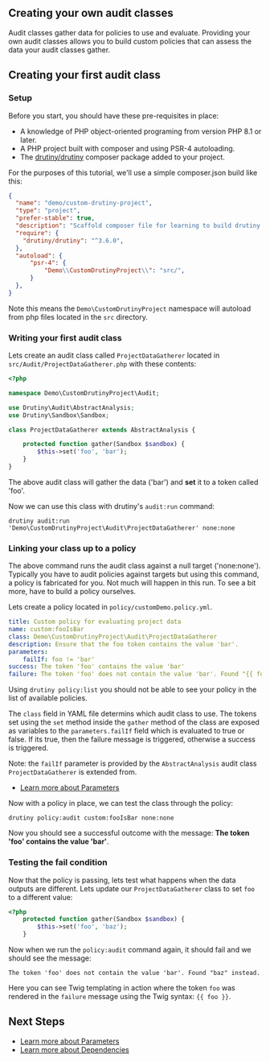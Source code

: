 ## Creating your own audit classes

Audit classes gather data for policies to use and evaluate.
Providing your own audit classes allows you to build custom policies that can assess the data
your audit classes gather.

## Creating your first audit class
### Setup
Before you start, you should have these pre-requisites in place:

* A knowledge of PHP object-oriented programing from version PHP 8.1 or later.
* A PHP project built with composer and using PSR-4 autoloading.
* The [drutiny/drutiny](https://packagist.org/packages/drutiny/drutiny) composer package added to your project.

For the purposes of this tutorial, we'll use a simple composer.json build like this:

```json
{
  "name": "demo/custom-drutiny-project",
  "type": "project",
  "prefer-stable": true,
  "description": "Scaffold composer file for learning to build drutiny audit classes.",
  "require": {
    "drutiny/drutiny": "^3.6.0",
  },
  "autoload": {
      "psr-4": {
          "Demo\\CustomDrutinyProject\\": "src/",
      }
  },
}
```
Note this means the `Demo\CustomDrutinyProject` namespace will autoload from php files located in  the `src` directory.

### Writing your first audit class

Lets create an audit class called `ProjectDataGatherer` located in `src/Audit/ProjectDataGatherer.php` with these contents:

```php
<?php

namespace Demo\CustomDrutinyProject\Audit;

use Drutiny\Audit\AbstractAnalysis;
use Drutiny\Sandbox\Sandbox;

class ProjectDataGatherer extends AbstractAnalysis {

    protected function gather(Sandbox $sandbox) {
        $this->set('foo', 'bar');
    }
}
```

The above audit class will gather the data ('bar') and **set** it to a token called 'foo'.

Now we can use this class with drutiny's `audit:run` command:

```
drutiny audit:run 'Demo\CustomDrutinyProject\Audit\ProjectDataGatherer' none:none
```

### Linking your class up to a policy
The above command runs the audit class against a null target ('none:none'). Typically you have to audit policies against targets
but using this command, a policy is fabricated for you. Not much will happen in this run. To see a bit more, have to build a policy
ourselves.

Lets create a policy located in `policy/customDemo.policy.yml`.

```yaml
title: Custom policy for evaluating project data
name: custom:fooIsBar
class: Demo\CustomDrutinyProject\Audit\ProjectDataGatherer
description: Ensure that the foo token contains the value 'bar'.
parameters:
    failIf: foo != 'bar'
success: The token 'foo' contains the value 'bar'
failure: The token 'foo' does not contain the value 'bar'. Found "{{ foo }}" instead.
```

Using `drutiny policy:list` you should not be able to see your policy in the list of available policies.

The `class` field in YAML file determins which audit class to use. 
The tokens set using the `set` method inside the `gather` method of the class are exposed as variables
to the `parameters.failIf` field which is evaluated to true or false. If its true, then the failure 
message is triggered, otherwise a success is triggered.

Note: the `failIf` parameter is provided by the `AbstractAnalysis` audit class `ProjectDataGatherer` 
is extended from.

* [Learn more about Parameters](Parameters.md)

Now with a policy in place, we can test the class through the policy:

```
drutiny policy:audit custom:fooIsBar none:none
```

Now you should see a successful outcome with the message: **The token 'foo' contains the value 'bar'**.

### Testing the fail condition
Now that the policy is passing, lets test what happens when the data outputs are different. 
Lets update our `ProjectDataGatherer` class to set `foo` to a different value:

```php
<?php
    protected function gather(Sandbox $sandbox) {
        $this->set('foo', 'baz');
    }
```

Now when we run the `policy:audit` command again, it should fail and we should see the message:

```
The token 'foo' does not contain the value 'bar'. Found "baz" instead.
```

Here you can see Twig templating in action where the token `foo` was rendered in the `failure`
message using the Twig syntax: `{{ foo }}`.

## Next Steps
* [Learn more about Parameters](Parameters.md)
* [Learn more about Dependencies](Dependencies.md)